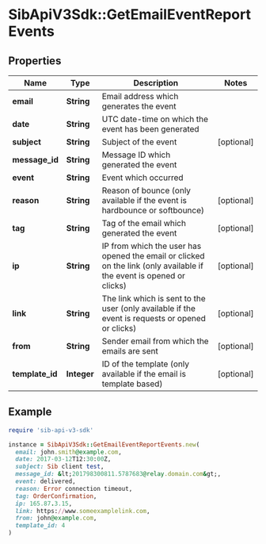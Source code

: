 # SibApiV3Sdk::GetEmailEventReportEvents

## Properties

| Name | Type | Description | Notes |
| ---- | ---- | ----------- | ----- |
| **email** | **String** | Email address which generates the event |  |
| **date** | **String** | UTC date-time on which the event has been generated |  |
| **subject** | **String** | Subject of the event | [optional] |
| **message_id** | **String** | Message ID which generated the event |  |
| **event** | **String** | Event which occurred |  |
| **reason** | **String** | Reason of bounce (only available if the event is hardbounce or softbounce) | [optional] |
| **tag** | **String** | Tag of the email which generated the event | [optional] |
| **ip** | **String** | IP from which the user has opened the email or clicked on the link (only available if the event is opened or clicks) | [optional] |
| **link** | **String** | The link which is sent to the user (only available if the event is requests or opened or clicks) | [optional] |
| **from** | **String** | Sender email from which the emails are sent | [optional] |
| **template_id** | **Integer** | ID of the template (only available if the email is template based) | [optional] |

## Example

```ruby
require 'sib-api-v3-sdk'

instance = SibApiV3Sdk::GetEmailEventReportEvents.new(
  email: john.smith@example.com,
  date: 2017-03-12T12:30:00Z,
  subject: Sib client test,
  message_id: &lt;201798300811.5787683@relay.domain.com&gt;,
  event: delivered,
  reason: Error connection timeout,
  tag: OrderConfirmation,
  ip: 165.87.3.15,
  link: https://www.someexamplelink.com,
  from: john@example.com,
  template_id: 4
)
```

